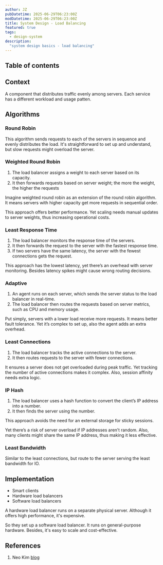 ```yaml
---
author: JZ
pubDatetime: 2025-06-29T06:23:00Z
modDatetime: 2025-06-29T06:23:00Z
title: System Design - Load Balancing
featured: true
tags:
  - design-system
description:
  "system design basics - load balancing"
---
```


## Table of contents

## Context

A component that distributes traffic evenly among servers. Each service has a different workload and usage patten.

## Algorithms

### Round Robin

This algorithm sends requests to each of the servers in sequence and evenly distributes the load.
It's straightforward to set up and understand, but slow requests might overload the server.

### Weighted Round Robin

1. The load balancer assigns a weight to each server based on its capacity.
2. It then forwards requests based on server weight; the more the weight, the higher the requests

Imagine weighted round robin as an extension of the round robin algorithm. It means servers with higher capacity get more requests in sequential order.

This approach offers better performance. Yet scaling needs manual updates to server weights, thus increasing operational costs.

### Least Response Time

1. The load balancer monitors the response time of the servers.
2. It then forwards the request to the server with the fastest response time.
3. If two servers have the same latency, the server with the fewest connections gets the request.

This approach has the lowest latency, yet there’s an overhead with server monitoring. Besides latency spikes might cause wrong routing decisions.

### Adaptive

1. An agent runs on each server, which sends the server status to the load balancer in real-time.
2. The load balancer then routes the requests based on server metrics, such as CPU and memory usage.

Put simply, servers with a lower load receive more requests. It means better fault tolerance. Yet it’s complex to set up, also the agent adds an extra overhead.

### Least Connections

1. The load balancer tracks the active connections to the server.
2. It then routes requests to the server with fewer connections.

It ensures a server does not get overloaded during peak traffic. Yet tracking the number of active connections makes it complex.
Also, session affinity needs extra logic.

### IP Hash

1. The load balancer uses a hash function to convert the client’s IP address into a number.
2. It then finds the server using the number.

This approach avoids the need for an external storage for sticky sessions.

Yet there’s a risk of server overload if IP addresses aren’t random.
Also, many clients might share the same IP address, thus making it less effective.

### Least Bandwidth

Similar to the least connections, but route to the server serving the least bandwidth for IO.

## Implementation

- Smart clients
- Hardware load balancers
- Software load balancers

A hardware load balancer runs on a separate physical server. Although it offers high performance, it's expensive.

So they set up a software load balancer. It runs on general-purpose hardware. Besides, it's easy to scale and cost-effective.

## References

1. Neo Kim [blog](https://newsletter.systemdesign.one/p/load-balancing-algorithms)
